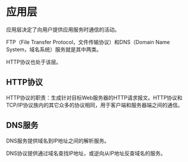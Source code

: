 # 应用层 #
应用层决定了向用户提供应用服务时通信的活动。

FTP（File Transfer Protocol，文件传输协议）和DNS（Domain Name System，域名系统）服务就是其中两类。

HTTP协议也处于该层。

## HTTP协议 ##
HTTP协议的职责：生成针对目标Web服务器的HTTP请求报文。HTTP协议和TCP/IP协议族内的其它众多的协议相同，用于客户端和服务器端之间的通信。

## DNS服务 ##
DNS服务提供域名到IP地址之间的解析服务。

DNS协议提供通过域名查找IP地址，或逆向从IP地址反查域名的服务。